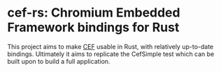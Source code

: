 # cef-rs: Chromium Embedded Framework bindings for Rust

This project aims to make [CEF](https://bitbucket.org/chromiumembedded/cef/) usable in Rust, with relatively up-to-date bindings. Ultimately it aims to replicate the CefSimple test which can be built upon to build a full application.


